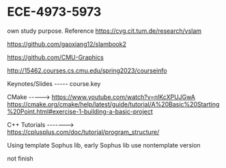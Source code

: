# ECE-4973-5973
own study purpose. Reference
https://cvg.cit.tum.de/research/vslam

https://github.com/gaoxiang12/slambook2

https://github.com/CMU-Graphics

http://15462.courses.cs.cmu.edu/spring2023/courseinfo 

Keynotes/Slides  ----- course.key

CMake -----> https://www.youtube.com/watch?v=nlKcXPUJGwA
             https://cmake.org/cmake/help/latest/guide/tutorial/A%20Basic%20Starting%20Point.html#exercise-1-building-a-basic-project


C++ Tutorials -------> https://cplusplus.com/doc/tutorial/program_structure/

Using template Sophus lib, early Sophus lib use nontemplate version

not finish
